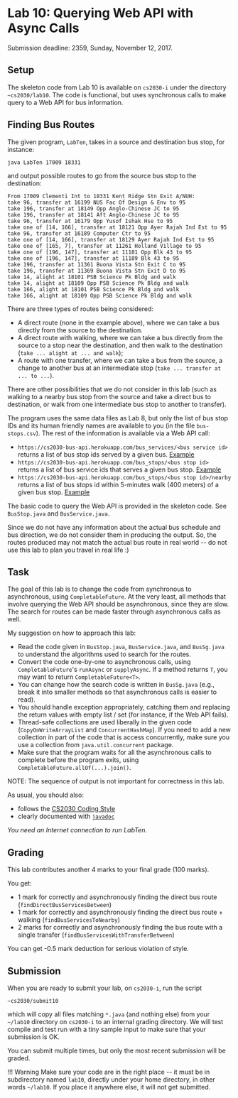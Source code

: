 # Lab 10: Querying Web API with Async Calls

Submission deadline: 2359, Sunday, November 12, 2017.

## Setup 

The skeleton code from Lab 10 is available on `cs2030-i` under the directory `~cs2030/lab10`.  The code is functional, but uses synchronous calls to make query to a Web API for bus information.  

## Finding Bus Routes

The given program, `LabTen`, takes in a source and destination bus stop, for instance:
```
java LabTen 17009 18331
```
and output possible routes to go from the source bus stop to the destination:
```
From 17009 Clementi Int to 18331 Kent Ridge Stn Exit A/NUH:
take 96, transfer at 16199 NUS Fac Of Design & Env to 95
take 196, transfer at 18149 Opp Anglo-Chinese JC to 95
take 196, transfer at 18141 Aft Anglo-Chinese JC to 95
take 96, transfer at 16179 Opp Yusof Ishak Hse to 95
take one of [14, 166], transfer at 18121 Opp Ayer Rajah Ind Est to 95
take 96, transfer at 16189 Computer Ctr to 95
take one of [14, 166], transfer at 18129 Ayer Rajah Ind Est to 95
take one of [165, 7], transfer at 11261 Holland Village to 95
take one of [196, 147], transfer at 11181 Opp Blk 43 to 95
take one of [196, 147], transfer at 11189 Blk 43 to 95
take 196, transfer at 11361 Buona Vista Stn Exit C to 95
take 196, transfer at 11369 Buona Vista Stn Exit D to 95
take 14, alight at 18101 PSB Science Pk Bldg and walk
take 14, alight at 18109 Opp PSB Science Pk Bldg and walk
take 166, alight at 18101 PSB Science Pk Bldg and walk
take 166, alight at 18109 Opp PSB Science Pk Bldg and walk
```

There are three types of routes being considered:

- A direct route (none in the example above), where we can take a bus directly from the source to the destination.
- A direct route with walking, where we can take a bus directly from the source to a stop near the destination, and then walk to the destination (`take ... alight at ... and walk`);
- A route with one transfer, where we can take a bus from the source, a change to another bus at an intermediate stop (`take ... transfer at ... to ...`).

There are other possibilities that we do not consider in this lab (such as walking to a nearby bus stop from the source and take a direct bus to destination, or walk from one intermediate bus stop to another to transfer).

The program uses the same data files as Lab 8, but only the list of bus stop IDs and its human friendly names are available to you (in the file `bus-stops.csv`).  The rest of the information is available via a Web API call:

- `https://cs2030-bus-api.herokuapp.com/bus_services/<bus service id>` returns a list of bus stop ids served by a given bus.  [Example](https://cs2030-bus-api.herokuapp.com/bus_services/95)
- `https://cs2030-bus-api.herokuapp.com/bus_stops/<bus stop id>` returns a list of bus service ids that serves a given bus stop.  [Example](https://cs2030-bus-api.herokuapp.com/bus_stops/18331)
- `https://cs2030-bus-api.herokuapp.com/bus_stops/<bus stop id>/nearby` returns a list of bus stops id within 5-minutes walk (400 meters) of a given bus stop.  [Example](https://cs2030-bus-api.herokuapp.com/bus_stops/18331/nearby)

The basic code to query the Web API is provided in the skeleton code.  See `BusStop.java` and `BusService.java`.

Since we do not have any information about the actual bus schedule and bus direction, we do not consider them in producing the output.  So, the routes produced may not match the actual bus route in real world -- do not use this lab to plan you travel in real life :)

## Task

The goal of this lab is to change the code from synchronous to asynchronous, using `CompletableFuture`.  At the very least, all methods that involve querying the Web API should be asynchronous, since they are slow.  The search for routes can be made faster through asynchronous calls as well.  

My suggestion on how to approach this lab:

- Read the code given in `BusStop.java`, `BusService.java`, and `BusSg.java` to understand the algorithms used to search for the routes.  
- Convert the code one-by-one to asynchronous calls, using `CompletableFuture`'s `runAsync` or `supplyAsync`.  If a method returns `T`, you may want to return `CompletableFuture<T>`.  
- You can change how the search code is written in `BusSg.java` (e.g., break it into smaller methods so that asynchronous calls is easier to read).
- You should handle exception appropriately, catching them and replacing the return values with empty list / set (for instance, if the Web API fails).
- Thread-safe collections are used liberally in the given code (`CopyOnWriteArrayList` and `ConcurrentHashMap`).  If you need to add a new collection in part of the code that is access concurrently, make sure you use a collection from `java.util.concurrent` package.
- Make sure that the program waits for all the asynchronous calls to complete before the program exits, using 
`CompletableFuture.allOf(...).join()`.

NOTE: The sequence of output is not important for correctness in this lab.

As usual, you should also:

- follows the [CS2030 Coding Style](style.md)
- clearly documented with [`javadoc`](javadoc.md)

_You need an Internet connection to run LabTen_.

## Grading

This lab contributes another 4 marks to your final grade (100 marks).  

You get:

- 1 mark for correctly and asynchronously finding the direct bus route (`findDirectBusServicesBetween`)
- 1 mark for correctly and asynchronously finding the direct bus route + walking (`findBusServicesToNearby`)
- 2 marks for correctly and asynchronously finding the bus route with a single transfer (`findBusServicesWithTransferBetween`)

You can get -0.5 mark deduction for serious violation of style.  

## Submission

When you are ready to submit your lab, on `cs2030-i`, run the script
```
~cs2030/submit10
```

which will copy all files matching `*.java` (and nothing else) from your `~/lab10` directory on `cs2030-i` to an internal grading directory.  We will test compile and test run with a tiny sample input to make sure that your submission is OK.

You can submit multiple times, but only the most recent submission will be graded.

!!! Warning 
    Make sure your code are in the right place -- it must be in subdirectory named `lab10`, directly under your home directory, in other words `~/lab10`.  If you place it anywhere else, it will not get submitted.
